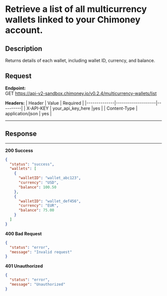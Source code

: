 # Retrieve a list of all multicurrency wallets linked to your Chimoney account.

## Description
Returns details of each wallet, including wallet ID, currency, and balance.


## Request

**Endpoint:**  
GET https://api-v2-sandbox.chimoney.io/v0.2.4/multicurrency-wallets/list


**Headers:**
| Header       | Value              | Required |
|--------------|--------------------|----------|
| X-API-KEY    | your_api_key_here  |yes |
| Content-Type | application/json   | yes |

---

## Response
---

**200 Success**
```json
{
  "status": "success",
  "wallets": [
    {
      "walletID": "wallet_abc123",
      "currency": "USD",
      "balance": 100.50
    },
    {
      "walletID": "wallet_def456",
      "currency": "EUR",
      "balance": 75.00
    }
  ]
}
```

**400 Bad Request**

```json 
{
  "status": "error",
  "message": "Invalid request"
}
```
**401 Unauthorized**

```json
{
  "status": "error",
  "message": "Unauthorized"
}
```
